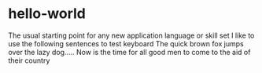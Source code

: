 # hello-world
The usual starting point for any new application language or skill set
I like to use the following sentences to test keyboard
The quick brown fox jumps over the lazy dog..... 
Now is the time for all good men to come to the aid of their country
